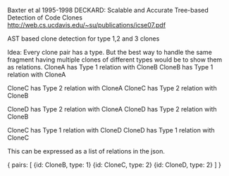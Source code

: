 Baxter et al 1995-1998
DECKARD: Scalable and Accurate Tree-based Detection of Code Clones http://web.cs.ucdavis.edu/~su/publications/icse07.pdf

AST based clone detection for type 1,2 and 3 clones


Idea:
Every clone pair has a type. But the best way to handle the same fragment having multiple clones of different types would be to show them as relations.
CloneA has Type 1 relation with CloneB
CloneB has Type 1 relation with CloneA

CloneC has Type 2 relation with CloneA
CloneC has Type 2 relation with CloneB

CloneD has Type 2 relation with CloneA
CloneD has Type 2 relation with CloneB

CloneC has Type 1 relation with CloneD
CloneD has Type 1 relation with CloneC

This can be expressed as a list of relations in the json.

{
	pairs: [
		{id: CloneB, type: 1}
		{id: CloneC, type: 2}
		{id: CloneD, type: 2}
	]
}
